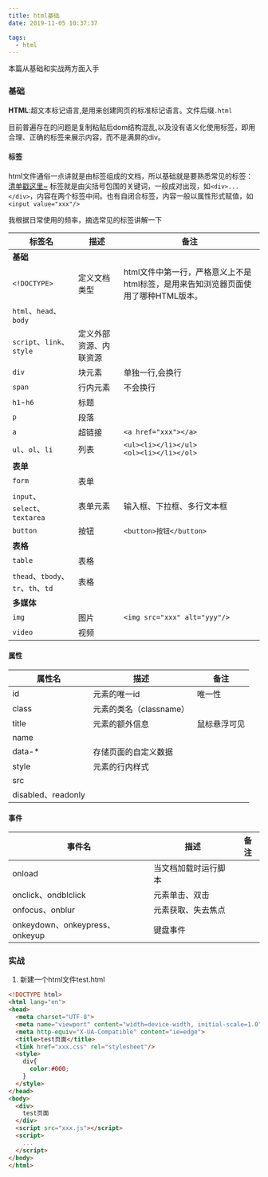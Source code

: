 ```yaml
---
title: html基础
date: 2019-11-05 10:37:37

tags:
  - html
---
```

本篇从基础和实战两方面入手
<!--more-->
### 基础
<b>HTML</b>:超文本标记语言,是用来创建网页的标准标记语言。文件后缀`.html`

目前普遍存在的问题是复制粘贴后dom结构混乱,以及没有语义化使用标签，即用合理、正确的标签来展示内容，而不是满屏的div。

#### 标签
html文件通俗一点讲就是由标签组成的文档，所以基础就是要熟悉常见的标签：[清单戳这里~](https://www.runoob.com/tags/ref-byfunc.html)
标签就是由尖括号包围的关键词，一般成对出现，如`<div>...</div>`，内容在两个标签中间。也有自闭合标签，内容一般以属性形式赋值，如`<input value="xxx"/>`

我根据日常使用的频率，摘选常见的标签讲解一下

| 标签名 | 描述 | 备注 | 
| - | - | - |
|<b>基础</b>|
|`<!DOCTYPE>`|定义文档类型|html文件中第一行，严格意义上不是html标签，是用来告知浏览器页面使用了哪种HTML版本。
|`html`、`head`、`body`||
|`script`、`link`、`style`|定义外部资源、内联资源| 
|`div`|块元素|单独一行,会换行
|`span`|行内元素|不会换行
|`h1`-`h6`|标题|
|`p`|段落|
|`a`|超链接|`<a href="xxx"></a>`
|`ul`、`ol`、`li`|列表|`<ul><li></li></ul>`<br>`<ol><li></li></ol>`
|<b>表单</b>|
|`form`|表单|
|`input`、`select`、`textarea`|表单元素|输入框、下拉框、多行文本框
|`button`|按钮|`<button>按钮</button>`
|<b>表格</b>|
|`table`|表格|
|`thead`、`tbody`、`tr`、`th`、`td`|表格|
|<b>多媒体</b>|
|`img`|图片|`<img src="xxx" alt="yyy"/>` 
|`video`|视频|

#### 属性
| 属性名 | 描述 | 备注 |
| - | - | - |
| id | 元素的唯一id | 唯一性 |
| class | 元素的类名（classname） |  |
| title | 元素的额外信息 | 鼠标悬浮可见  |
| name | |
| data-* | 存储页面的自定义数据 |
| style| 元素的行内样式 |
| src|  |
| disabled、readonly|  |

#### 事件
| 事件名 | 描述 | 备注 |
| - | - | - |
| onload | 当文档加载时运行脚本 | |
| onclick、ondblclick | 元素单击、双击 |  |
| onfocus、onblur | 元素获取、失去焦点|   |
| onkeydown、onkeypress、onkeyup | 键盘事件|

### 实战

1. 新建一个html文件test.html
```html
<!DOCTYPE html>
<html lang="en">
<head>
  <meta charset="UTF-8">
  <meta name="viewport" content="width=device-width, initial-scale=1.0">
  <meta http-equiv="X-UA-Compatible" content="ie=edge">
  <title>test页面</title>
  <link href="xxx.css" rel="stylesheet"/>
  <style>
    div{
      color:#000;
    }
  </style>
</head>
<body>
  <div>
    test页面
  </div>
  <script src="xxx.js"></script>
  <script>
    ...
  </script>
</body>
</html>
```







